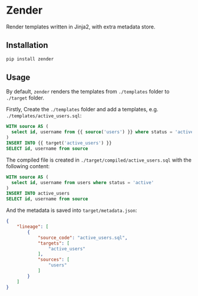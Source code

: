 # Zender

Render templates written in Jinja2, with extra metadata store.

## Installation

```bash
pip install zender
```

## Usage

By default, `zender` renders the templates from `./templates` folder to `./target` folder.

Firstly, Create the `./templates` folder and add a templates, e.g. `./templates/active_users.sql`:

```sql
WITH source AS (
  select id, username from {{ source('users') }} where status = 'active'
)
INSERT INTO {{ target('active_users') }}
SELECT id, username from source
```

The compiled file is created in `./target/compiled/active_users.sql` with the following content:

```sql
WITH source AS (
  select id, username from users where status = 'active'
)
INSERT INTO active_users
SELECT id, username from source
```

And the metadata is saved into `target/metadata.json`:

```json
{
    "lineage": [
        {
            "source_code": "active_users.sql",
            "targets": [
                "active_users"
            ],
            "sources": [
                "users"
            ]
        }
    ]
}
```
